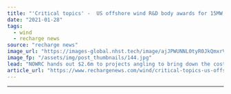 ```yaml
---
title: "'Critical topics' -  US offshore wind R&D body awards for 15MW turbine installation"
date: "2021-01-28"
tags: 
  - wind
  - recharge news
source: "recharge news"
image_url: "https://images-global.nhst.tech/image/ajJPWUNNL0tyR0JkQmxrVW8zSlJxZ1JZcVM3TE9UOGdEdU1MWmpPWlBRND0=/nhst/binary/d8eb09f186fa1cc10eddda2074d7c8c6"
image_fp: "/assets/img/post_thumbnails/144.jpg"
lead: "NOWRC hands out $2.6m to projects angling to bring down the cost of next-generation ultralarge machines in American waters"
article_url: "https://www.rechargenews.com/wind/critical-topics-us-offshore-wind-r-d-body-awards-for-15mw-turbine-installation/2-1-953278"
---
```


---

